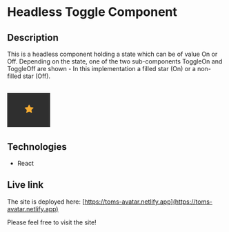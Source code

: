 # Headless Toggle Component

## Description
This is a headless component holding a state which can be of value On or Off. Depending on the state, one of the two sub-components ToggleOn and ToggleOff are shown - In this implementation a filled star (On) or a non-filled star (Off).
  
<br/>
<img src="toggle-component.png" alt="Screenshot." width="100px"/>

## Technologies
- React

## Live link
The site is deployed here:
[https://toms-avatar.netlify.app](https://toms-avatar.netlify.app)

Please feel free to visit the site!
